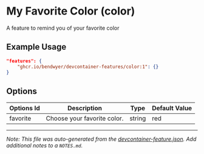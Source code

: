 
# My Favorite Color (color)

A feature to remind you of your favorite color

## Example Usage

```json
"features": {
    "ghcr.io/bendwyer/devcontainer-features/color:1": {}
}
```

## Options

| Options Id | Description | Type | Default Value |
|-----|-----|-----|-----|
| favorite | Choose your favorite color. | string | red |



---

_Note: This file was auto-generated from the [devcontainer-feature.json](https://github.com/bendwyer/devcontainer-features/blob/main/src/color/devcontainer-feature.json).  Add additional notes to a `NOTES.md`._
